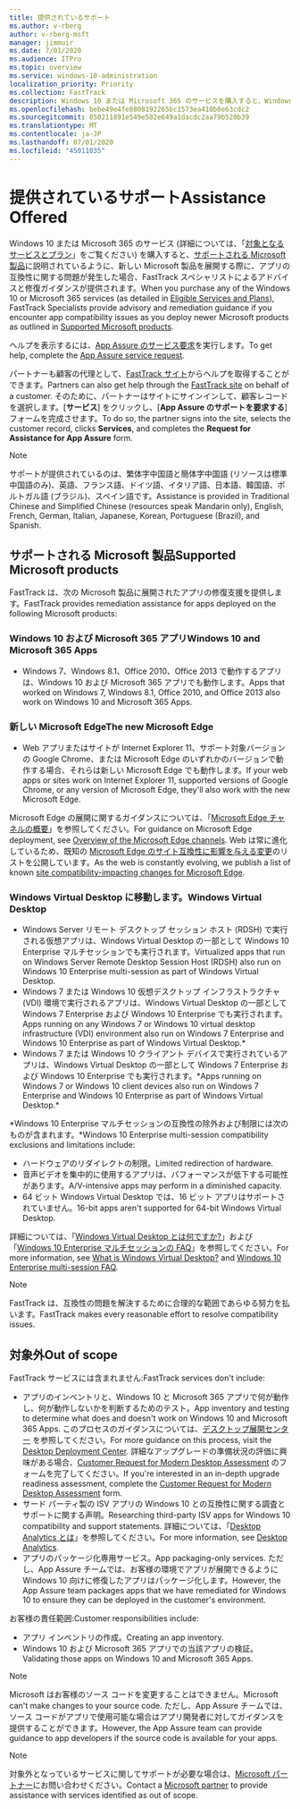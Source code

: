 ```yaml
---
title: 提供されているサポート
ms.author: v-rberg
author: v-rberg-msft
manager: jimmuir
ms.date: 7/01/2020
ms.audience: ITPro
ms.topic: overview
ms.service: windows-10-administration
localization_priority: Priority
ms.collection: FastTrack
description: Windows 10 または Microsoft 365 のサービスを購入すると、Windows 10 や Microsoft 365 アプリを展開し、最新の状態を保つための FastTrack スペシャリストによるアドバイスと修復ガイダンスが (対象のサブスクリプションでは) 無償で提供されます。
ms.openlocfilehash: bebe49e4fe8808192265bc1573ea410b0e63cdc2
ms.sourcegitcommit: 850211891e549e582e649a1dacdc2aa79b520b39
ms.translationtype: MT
ms.contentlocale: ja-JP
ms.lasthandoff: 07/01/2020
ms.locfileid: "45011035"
---
```

# <a name="assistance-offered"></a><span data-ttu-id="e3720-103">提供されているサポート</span><span class="sxs-lookup"><span data-stu-id="e3720-103">Assistance Offered</span></span>  

<span data-ttu-id="e3720-104">Windows 10 または Microsoft 365 のサービス (詳細については、「[対象となるサービスとプラン](M365-eligible-services-and-plans.md)」をご覧ください) を購入すると、[サポートされる Microsoft 製品](#supported-microsoft-products)に説明されているように、新しい Microsoft 製品を展開する際に、アプリの互換性に関する問題が発生した場合、FastTrack スペシャリストによるアドバイスと修復ガイダンスが提供されます。</span><span class="sxs-lookup"><span data-stu-id="e3720-104">When you purchase any of the Windows 10 or Microsoft 365 services (as detailed in [Eligible Services and Plans](M365-eligible-services-and-plans.md)), FastTrack Specialists provide advisory and remediation guidance if you encounter app compatibility issues as you deploy newer Microsoft products as outlined in [Supported Microsoft products](#supported-microsoft-products).</span></span>

<span data-ttu-id="e3720-105">ヘルプを表示するには、[App Assure のサービス要求](https://go.microsoft.com/fwlink/?linkid=2022721)を実行します。</span><span class="sxs-lookup"><span data-stu-id="e3720-105">To get help, complete the [App Assure service request](https://go.microsoft.com/fwlink/?linkid=2022721).</span></span>

<span data-ttu-id="e3720-106">パートナーも顧客の代理として、[FastTrack サイト](https://go.microsoft.com/fwlink/?linkid=780698)からヘルプを取得することができます。</span><span class="sxs-lookup"><span data-stu-id="e3720-106">Partners can also get help through the [FastTrack site](https://go.microsoft.com/fwlink/?linkid=780698) on behalf of a customer.</span></span> <span data-ttu-id="e3720-107">そのために、パートナーはサイトにサインインして、顧客レコードを選択します。[**サービス**] をクリックし、[**App Assure のサポートを要求する**] フォームを完成させます。</span><span class="sxs-lookup"><span data-stu-id="e3720-107">To do so, the partner signs into the site, selects the customer record, clicks **Services**, and completes the **Request for Assistance for App Assure** form.</span></span>

> [!NOTE]
> <span data-ttu-id="e3720-108">サポートが提供されているのは、繁体字中国語と簡体字中国語 (リソースは標準中国語のみ)、英語、フランス語、ドイツ語、イタリア語、日本語、韓国語、ポルトガル語 (ブラジル)、スペイン語です。</span><span class="sxs-lookup"><span data-stu-id="e3720-108">Assistance is provided in Traditional Chinese and Simplified Chinese (resources speak Mandarin only), English, French, German, Italian, Japanese, Korean, Portuguese (Brazil), and Spanish.</span></span> 

## <a name="supported-microsoft-products"></a><span data-ttu-id="e3720-109">サポートされる Microsoft 製品</span><span class="sxs-lookup"><span data-stu-id="e3720-109">Supported Microsoft products</span></span>

<span data-ttu-id="e3720-110">FastTrack は、次の Microsoft 製品に展開されたアプリの修復支援を提供します。</span><span class="sxs-lookup"><span data-stu-id="e3720-110">FastTrack provides remediation assistance for apps deployed on the following Microsoft products:</span></span>

### <a name="windows-10-and-microsoft-365-apps"></a><span data-ttu-id="e3720-111">Windows 10 および Microsoft 365 アプリ</span><span class="sxs-lookup"><span data-stu-id="e3720-111">Windows 10 and Microsoft 365 Apps</span></span>

- <span data-ttu-id="e3720-112">Windows 7、Windows 8.1、Office 2010、Office 2013 で動作するアプリは、Windows 10 および Microsoft 365 アプリでも動作します。</span><span class="sxs-lookup"><span data-stu-id="e3720-112">Apps that worked on Windows 7, Windows 8.1, Office 2010, and Office 2013 also work on Windows 10 and Microsoft 365 Apps.</span></span>

### <a name="the-new-microsoft-edge"></a><span data-ttu-id="e3720-113">新しい Microsoft Edge</span><span class="sxs-lookup"><span data-stu-id="e3720-113">The new Microsoft Edge</span></span>

- <span data-ttu-id="e3720-114">Web アプリまたはサイトが Internet Explorer 11、サポート対象バージョンの Google Chrome、または Microsoft Edge のいずれかのバージョンで動作する場合、それらは新しい Microsoft Edge でも動作します。</span><span class="sxs-lookup"><span data-stu-id="e3720-114">If your web apps or sites work on Internet Explorer 11, supported versions of Google Chrome, or any version of Microsoft Edge, they'll also work with the new Microsoft Edge.</span></span>

<span data-ttu-id="e3720-115">Microsoft Edge の展開に関するガイダンスについては、「[Microsoft Edge チャネルの概要](https://docs.microsoft.com/DeployEdge/microsoft-edge-channels)」を参照してください。</span><span class="sxs-lookup"><span data-stu-id="e3720-115">For guidance on Microsoft Edge deployment, see [Overview of the Microsoft Edge channels](https://docs.microsoft.com/DeployEdge/microsoft-edge-channels).</span></span> <span data-ttu-id="e3720-116">Web は常に進化しているため、既知の [Microsoft Edge のサイト互換性に影響を与える変更](https://docs.microsoft.com/microsoft-edge/web-platform/site-impacting-changes)のリストを公開しています。</span><span class="sxs-lookup"><span data-stu-id="e3720-116">As the web is constantly evolving, we publish a list of known [site compatibility-impacting changes for Microsoft Edge](https://docs.microsoft.com/microsoft-edge/web-platform/site-impacting-changes).</span></span>

### <a name="windows-virtual-desktop"></a><span data-ttu-id="e3720-117">Windows Virtual Desktop に移動します。</span><span class="sxs-lookup"><span data-stu-id="e3720-117">Windows Virtual Desktop</span></span>

- <span data-ttu-id="e3720-118">Windows Server リモート デスクトップ セッション ホスト (RDSH) で実行される仮想アプリは、Windows Virtual Desktop の一部として Windows 10 Enterprise マルチセッションでも実行されます。</span><span class="sxs-lookup"><span data-stu-id="e3720-118">Virtualized apps that run on Windows Server Remote Desktop Session Host (RDSH) also run on Windows 10 Enterprise multi-session as part of Windows Virtual Desktop.</span></span>
- <span data-ttu-id="e3720-119">Windows 7 または Windows 10 仮想デスクトップ インフラストラクチャ (VDI) 環境で実行されるアプリは、Windows Virtual Desktop の一部として Windows 7 Enterprise および Windows 10 Enterprise でも実行されます。</span><span class="sxs-lookup"><span data-stu-id="e3720-119">Apps running on any Windows 7 or Windows 10 virtual desktop infrastructure (VDI) environment also run on Windows 7 Enterprise and Windows 10 Enterprise as part of Windows Virtual Desktop.\*</span></span>
- <span data-ttu-id="e3720-120">Windows 7 または Windows 10 クライアント デバイスで実行されているアプリは、Windows Virtual Desktop の一部として Windows 7 Enterprise および Windows 10 Enterprise でも実行されます。\*</span><span class="sxs-lookup"><span data-stu-id="e3720-120">Apps running on Windows 7 or Windows 10 client devices also run on Windows 7 Enterprise and Windows 10 Enterprise as part of Windows Virtual Desktop.\*</span></span>

<span data-ttu-id="e3720-121">\*Windows 10 Enterprise マルチセッションの互換性の除外および制限には次のものが含まれます。</span><span class="sxs-lookup"><span data-stu-id="e3720-121">\*Windows 10 Enterprise multi-session compatibility exclusions and limitations include:</span></span>
- <span data-ttu-id="e3720-122">ハードウェアのリダイレクトの制限。</span><span class="sxs-lookup"><span data-stu-id="e3720-122">Limited redirection of hardware.</span></span>
- <span data-ttu-id="e3720-123">音声ビデオを集中的に使用するアプリは、パフォーマンスが低下する可能性があります。</span><span class="sxs-lookup"><span data-stu-id="e3720-123">A/V-intensive apps may perform in a diminished capacity.</span></span>
- <span data-ttu-id="e3720-124">64 ビット Windows Virtual Desktop では、16 ビット アプリはサポートされていません。</span><span class="sxs-lookup"><span data-stu-id="e3720-124">16-bit apps aren't supported for 64-bit Windows Virtual Desktop.</span></span>

<span data-ttu-id="e3720-125">詳細については、「[Windows Virtual Desktop とは何ですか?](https://docs.microsoft.com/azure/virtual-desktop/overview)」および「[Windows 10 Enterprise マルチセッションの FAQ](https://docs.microsoft.com/azure/virtual-desktop/windows-10-multisession-faq)」を参照してください。</span><span class="sxs-lookup"><span data-stu-id="e3720-125">For more information, see [What is Windows Virtual Desktop?](https://docs.microsoft.com/azure/virtual-desktop/overview) and [Windows 10 Enterprise multi-session FAQ](https://docs.microsoft.com/azure/virtual-desktop/windows-10-multisession-faq).</span></span>

> [!NOTE]
> <span data-ttu-id="e3720-126">FastTrack は、互換性の問題を解決するために合理的な範囲であらゆる努力を払います。</span><span class="sxs-lookup"><span data-stu-id="e3720-126">FastTrack makes every reasonable effort to resolve compatibility issues.</span></span> 

## <a name="out-of-scope"></a><span data-ttu-id="e3720-127">対象外</span><span class="sxs-lookup"><span data-stu-id="e3720-127">Out of scope</span></span>

<span data-ttu-id="e3720-128">FastTrack サービスには含まれません:</span><span class="sxs-lookup"><span data-stu-id="e3720-128">FastTrack services don't include:</span></span>
- <span data-ttu-id="e3720-129">アプリのインベントリと、Windows 10 と Microsoft 365 アプリで何が動作し、何が動作しないかを判断するためのテスト。</span><span class="sxs-lookup"><span data-stu-id="e3720-129">App inventory and testing to determine what does and doesn't work on Windows 10 and Microsoft 365 Apps.</span></span> <span data-ttu-id="e3720-130">このプロセスのガイダンスについては、[デスクトップ展開センター](https://go.microsoft.com/fwlink/?linkid=2080140) を参照してください。</span><span class="sxs-lookup"><span data-stu-id="e3720-130">For more guidance on this process, visit the [Desktop Deployment Center](https://go.microsoft.com/fwlink/?linkid=2080140).</span></span> <span data-ttu-id="e3720-131">詳細なアップグレードの準備状況の評価に興味がある場合、[Customer Request for Modern Desktop Assessment](https://go.microsoft.com/fwlink/?linkid=2053818) のフォームを完了してください。</span><span class="sxs-lookup"><span data-stu-id="e3720-131">If you're interested in an in-depth upgrade readiness assessment, complete the [Customer Request for Modern Desktop Assessment](https://go.microsoft.com/fwlink/?linkid=2053818) form.</span></span>
- <span data-ttu-id="e3720-132">サード パーティ製の ISV アプリの Windows 10 との互換性に関する調査とサポートに関する声明。</span><span class="sxs-lookup"><span data-stu-id="e3720-132">Researching third-party ISV apps for Windows 10 compatibility and support statements.</span></span> <span data-ttu-id="e3720-133">詳細については、「[Desktop Analytics とは](https://docs.microsoft.com/sccm/desktop-analytics/overview)」を参照してください。</span><span class="sxs-lookup"><span data-stu-id="e3720-133">For more information, see [Desktop Analytics](https://docs.microsoft.com/sccm/desktop-analytics/overview).</span></span>
- <span data-ttu-id="e3720-134">アプリのパッケージ化専用サービス。</span><span class="sxs-lookup"><span data-stu-id="e3720-134">App packaging-only services.</span></span> <span data-ttu-id="e3720-135">ただし、App Assure チームでは、お客様の環境でアプリが展開できるように Windows 10 向けに修復したアプリはパッケージ化します。</span><span class="sxs-lookup"><span data-stu-id="e3720-135">However, the App Assure team packages apps that we have remediated for Windows 10 to ensure they can be deployed in the customer's environment.</span></span>

<span data-ttu-id="e3720-136">お客様の責任範囲:</span><span class="sxs-lookup"><span data-stu-id="e3720-136">Customer responsibilities include:</span></span>
- <span data-ttu-id="e3720-137">アプリ インベントリの作成。</span><span class="sxs-lookup"><span data-stu-id="e3720-137">Creating an app inventory.</span></span>
- <span data-ttu-id="e3720-138">Windows 10 および Microsoft 365 アプリでの当該アプリの検証。</span><span class="sxs-lookup"><span data-stu-id="e3720-138">Validating those apps on Windows 10 and Microsoft 365 Apps.</span></span>

> [!NOTE]
> <span data-ttu-id="e3720-139">Microsoft はお客様のソース コードを変更することはできません。</span><span class="sxs-lookup"><span data-stu-id="e3720-139">Microsoft can't make changes to your source code.</span></span> <span data-ttu-id="e3720-140">ただし、App Assure チームでは、ソース コードがアプリで使用可能な場合はアプリ開発者に対してガイダンスを提供することができます。</span><span class="sxs-lookup"><span data-stu-id="e3720-140">However, the App Assure team can provide guidance to app developers if the source code is available for your apps.</span></span>

> [!NOTE]
> <span data-ttu-id="e3720-141">対象外となっているサービスに関してサポートが必要な場合は、[Microsoft パートナー](https://go.microsoft.com/fwlink/?linkid=2080150)にお問い合わせください。</span><span class="sxs-lookup"><span data-stu-id="e3720-141">Contact a [Microsoft partner](https://go.microsoft.com/fwlink/?linkid=2080150) to provide assistance with services identified as out of scope.</span></span>


